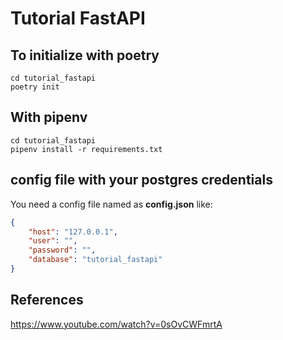 # Tutorial FastAPI 
## To initialize with poetry
```
cd tutorial_fastapi
poetry init
```

## With pipenv
```
cd tutorial_fastapi
pipenv install -r requirements.txt
```
## config file with your postgres credentials 
You need a config file named as **config.json** like:

```json
{
    "host": "127.0.0.1",
    "user": "",
    "password": "",
    "database": "tutorial_fastapi"
}
```
## References
https://www.youtube.com/watch?v=0sOvCWFmrtA
